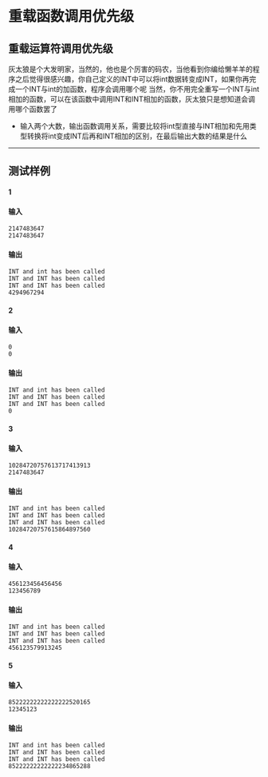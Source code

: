 # 重载函数调用优先级
## 重载运算符调用优先级
灰太狼是个大发明家，当然的，他也是个厉害的码农，当他看到你编给懒羊羊的程序之后觉得很感兴趣，你自己定义的INT中可以将int数据转变成INT，如果你再完成一个INT与int的加函数，程序会调用哪个呢
当然，你不用完全重写一个INT与int相加的函数，可以在该函数中调用INT和INT相加的函数，灰太狼只是想知道会调用哪个函数罢了
- 输入两个大数，输出函数调用关系，需要比较将int型直接与INT相加和先用类型转换将int变成INT后再和INT相加的区别，在最后输出大数的结果是什么
---
## 测试样例
#### 1
#### 输入
```
2147483647
2147483647
```
#### 输出
```
INT and int has been called
INT and INT has been called
INT and INT has been called
4294967294
```
#### 2
#### 输入
```
0
0
```
#### 输出
```
INT and int has been called
INT and INT has been called
INT and INT has been called
0
```
#### 3
#### 输入
```
10284720757613717413913
2147483647
```
#### 输出
```
INT and int has been called
INT and INT has been called
INT and INT has been called
10284720757615864897560
```
#### 4
#### 输入
```
456123456456456
123456789
```
#### 输出
```
INT and int has been called
INT and INT has been called
INT and INT has been called
456123579913245
```
#### 5
#### 输入
```
85222222222222222520165
12345123
```
#### 输出
```
INT and int has been called
INT and INT has been called
INT and INT has been called
85222222222222234865288
```
